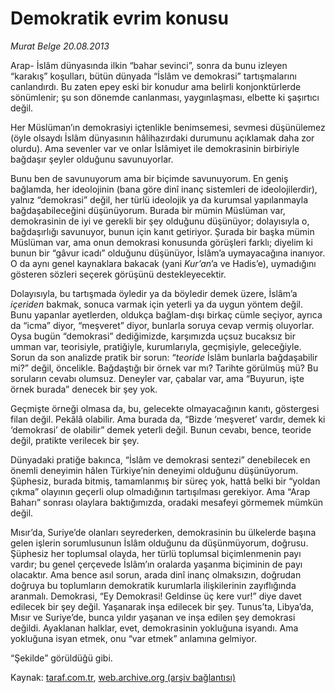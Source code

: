 # Demokratik evrim konusu

*Murat Belge 20.08.2013*

<div class="yazi"><p>Arap- İslâm dünyasında ilkin “bahar sevinci”, sonra da bunu izleyen “karakış” koşulları, bütün dünyada “İslâm ve demokrasi” tartışmalarını canlandırdı. Bu zaten epey eski bir konudur ama belirli konjonktürlerde sönümlenir; şu son dönemde canlanması, yaygınlaşması, elbette ki şaşırtıcı değil.</p>
<p>Her Müslüman’ın demokrasiyi içtenlikle benimsemesi, sevmesi düşünülemez (öyle olsaydı İslâm dünyasının hâlihazırdaki durumunu açıklamak daha zor olurdu). Ama sevenler var ve onlar İslâmiyet ile demokrasinin birbiriyle bağdaşır şeyler olduğunu savunuyorlar.</p>
<p>Bunu ben de savunuyorum ama bir biçimde savunuyorum. En geniş bağlamda, her ideolojinin (bana göre dinî inanç sistemleri de ideolojilerdir), yalnız “demokrasi” değil, her türlü ideolojik ya da kurumsal yapılanmayla bağdaşabileceğini düşünüyorum. Burada bir mümin Müslüman var, demokrasinin de iyi ve gerekli bir şey olduğunu düşünüyor; dolayısıyla o, bağdaşırlığı savunuyor, bunun için kanıt getiriyor. Şurada bir başka mümin Müslüman var, ama onun demokrasi konusunda görüşleri farklı; diyelim ki bunun bir “gâvur icadı” olduğunu düşünüyor, İslâm’a uymayacağına inanıyor. O da aynı genel kaynaklara bakacak (yani <i>Kur’an</i>’a ve Hadis’e), uymadığını gösteren sözleri seçerek görüşünü destekleyecektir.</p>
<p>Dolayısıyla, bu tartışmada öyledir ya da böyledir demek üzere, İslâm’a <i>içeriden</i> bakmak, sonuca varmak için yeterli ya da uygun yöntem değil. Bunu yapanlar ayetlerden, oldukça bağlam-dışı birkaç cümle seçiyor, ayrıca da “icma” diyor, “meşveret” diyor, bunlarla soruya cevap vermiş oluyorlar. Oysa bugün “demokrasi” dediğimizde, karşımızda uçsuz bucaksız bir umman var, teorisiyle, pratiğiyle, kurumlarıyla, geçmişiyle, geleceğiyle. Sorun da son analizde pratik bir sorun: “<i>teoride</i> İslâm bunlarla bağdaşabilir mi?” değil, öncelikle. Bağdaştığı bir örnek var mı? Tarihte görülmüş mü? Bu soruların cevabı olumsuz. Deneyler var, çabalar var, ama “Buyurun, işte örnek burada” denecek bir şey yok.</p>
<p>Geçmişte örneği olmasa da, bu, gelecekte olmayacağının kanıtı, göstergesi filan değil. Pekâlâ olabilir. Ama burada da, “Bizde ‘meşveret’ vardır, demek ki ‘demokrasi’ de olabilir” demek yeterli değil. Bunun cevabı, bence, teoride değil, pratikte verilecek bir şey.</p>
<p>Dünyadaki pratiğe bakınca, “İslâm ve demokrasi sentezi” denebilecek en önemli deneyimin hâlen Türkiye’nin deneyimi olduğunu düşünüyorum. Şüphesiz, burada bitmiş, tamamlanmış bir süreç yok, hattâ belki bir “yoldan çıkma” olayının geçerli olup olmadığının tartışılması gerekiyor. Ama “Arap Baharı” sonrası olaylara baktığımızda, oradaki mesafeyi görmemek mümkün değil.</p>
<p>Mısır’da, Suriye’de olanları seyrederken, demokrasinin bu ülkelerde başına gelen işlerin sorumlusunun İslâm olduğunu da düşünmüyorum, doğrusu. Şüphesiz her toplumsal olayda, her türlü toplumsal biçimlenmenin payı vardır; bu genel çerçevede İslâm’ın oralarda yaşanma biçiminin de payı olacaktır. Ama bence asıl sorun, arada dinî inanç olmaksızın, doğrudan doğruya bu toplumların demokratik kurumlarla ilişkilerinin zayıflığında aranmalı. Demokrasi, “Ey Demokrasi! Geldinse üç kere vur!” diye davet edilecek bir şey değil. Yaşanarak inşa edilecek bir şey. Tunus’ta, Libya’da, Mısır ve Suriye’de, bunca yıldır yaşanan ve inşa edilen şey demokrasi değildi. Ayaklanan halklar, evet, demokrasinin yokluğuna isyandı. Ama yokluğuna isyan etmek, onu “var etmek” anlamına gelmiyor.</p>
<p>“Şekilde” görüldüğü gibi.</p>
</div>

Kaynak: [taraf.com.tr](http://www.taraf.com.tr:80/murat-belge/makale-demokratik-evrim-konusu.htm), [web.archive.org (arşiv bağlantısı)](http://web.archive.org/web/20130822070054/http://www.taraf.com.tr:80/murat-belge/makale-demokratik-evrim-konusu.htm)
